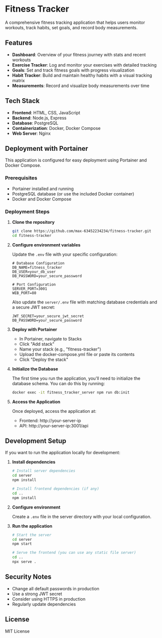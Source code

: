 # Fitness Tracker

A comprehensive fitness tracking application that helps users monitor workouts, track habits, set goals, and record body measurements.

## Features

- **Dashboard**: Overview of your fitness journey with stats and recent workouts
- **Exercise Tracker**: Log and monitor your exercises with detailed tracking
- **Goals**: Set and track fitness goals with progress visualization
- **Habit Tracker**: Build and maintain healthy habits with a visual tracking matrix
- **Measurements**: Record and visualize body measurements over time

## Tech Stack

- **Frontend**: HTML, CSS, JavaScript
- **Backend**: Node.js, Express
- **Database**: PostgreSQL
- **Containerization**: Docker, Docker Compose
- **Web Server**: Nginx

## Deployment with Portainer

This application is configured for easy deployment using Portainer and Docker Compose.

### Prerequisites

- Portainer installed and running
- PostgreSQL database (or use the included Docker container)
- Docker and Docker Compose

### Deployment Steps

1. **Clone the repository**

   ```bash
   git clone https://github.com/max-63452234234/fitness-tracker.git
   cd fitness-tracker
   ```

2. **Configure environment variables**

   Update the `.env` file with your specific configuration:

   ```
   # Database Configuration
   DB_NAME=fitness_tracker
   DB_USER=your_db_user
   DB_PASSWORD=your_secure_password

   # Port Configuration
   SERVER_PORT=3001
   WEB_PORT=80
   ```

   Also update the `server/.env` file with matching database credentials and a secure JWT secret:

   ```
   JWT_SECRET=your_secure_jwt_secret
   DB_PASSWORD=your_secure_password
   ```

3. **Deploy with Portainer**

   - In Portainer, navigate to Stacks
   - Click "Add stack"
   - Name your stack (e.g., "fitness-tracker")
   - Upload the docker-compose.yml file or paste its contents
   - Click "Deploy the stack"

4. **Initialize the Database**

   The first time you run the application, you'll need to initialize the database schema. You can do this by running:

   ```bash
   docker exec -it fitness_tracker_server npm run db:init
   ```

5. **Access the Application**

   Once deployed, access the application at:
   - Frontend: http://your-server-ip
   - API: http://your-server-ip:3001/api

## Development Setup

If you want to run the application locally for development:

1. **Install dependencies**

   ```bash
   # Install server dependencies
   cd server
   npm install

   # Install frontend dependencies (if any)
   cd ..
   npm install
   ```

2. **Configure environment**

   Create a `.env` file in the server directory with your local configuration.

3. **Run the application**

   ```bash
   # Start the server
   cd server
   npm start

   # Serve the frontend (you can use any static file server)
   cd ..
   npx serve .
   ```

## Security Notes

- Change all default passwords in production
- Use a strong JWT secret
- Consider using HTTPS in production
- Regularly update dependencies

## License

MIT License
